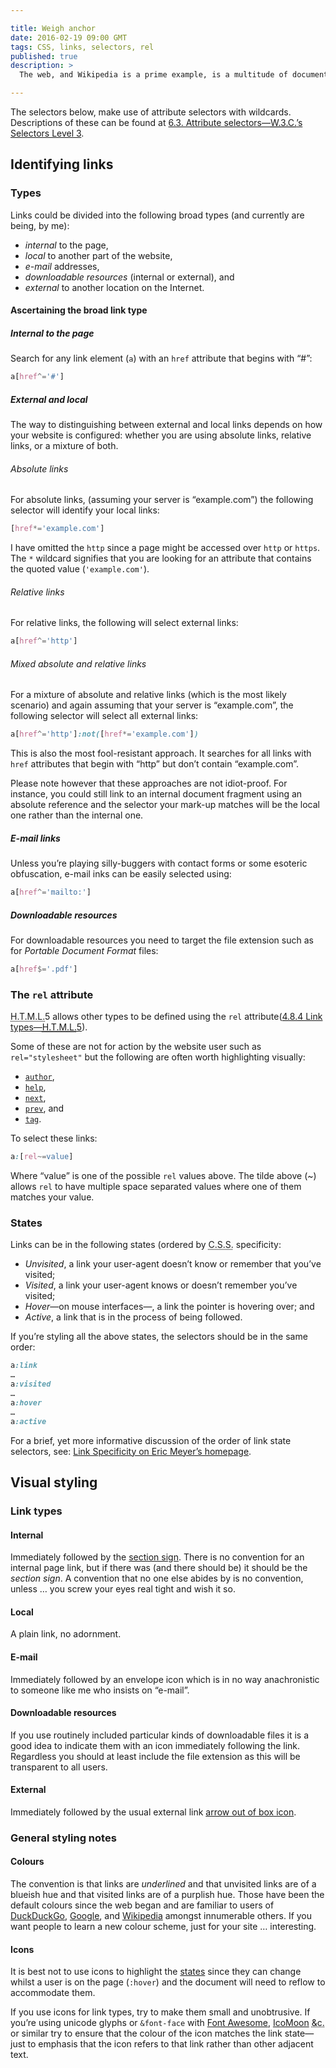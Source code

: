 ```yaml
---

title: Weigh anchor
date: 2016-02-19 09:00 GMT
tags: CSS, links, selectors, rel
published: true
description: >
  The web, and Wikipedia is a prime example, is a multitude of documents linked together. It does lots of other things, but mostly it’s links and documents. This is an abrupt note on stylesheet selectors for links and pseudo-conventions for styling them.

---
```


The selectors below, make use of attribute selectors with wildcards. Descriptions of these can be found at [6.3. Attribute selectors—<abbr title="World Wide Web Consortium" class="initialism">W.3.C.</abbr>’s Selectors Level 3](https://www.w3.org/TR/css3-selectors/#attribute-selectors).

## Identifying links

### Types

Links could be divided into the following broad types (and currently are being, by me):

* <dfn>internal</dfn> to the page,
* <dfn>local</dfn> to another part of the website,
* <dfn>e-mail</dfn> addresses,
* <dfn>downloadable resources</dfn> (internal or external), and
* <dfn>external</dfn> to another location on the Internet.

#### Ascertaining the broad link type

##### Internal to the page

Search for any link element (`a`) with an `href` attribute that begins with “#”:

``` css
a[href^='#']
```

##### External and local

The way to distinguishing between external and local links depends on how your website is configured: whether you are using absolute links, relative links, or a mixture of both.

###### Absolute links

For absolute links, (assuming your server is “example.com”) the following selector will identify your local links:

``` css
[href*='example.com']
```

I have omitted the `http` since a page might be accessed over `http` or `https`. The `*` wildcard signifies that you are looking for an attribute that contains the quoted value (`'example.com'`).


###### Relative links

For relative links, the following will select external links:

``` css
a[href^='http']
```

###### Mixed absolute and relative links

For a mixture of absolute and relative links (which is the most likely scenario) and again assuming that your server is “example.com”, the following selector will select all external links:

``` css
a[href^='http']:not([href*='example.com'])
```

This is also the most fool-resistant approach. It searches for all links with `href` attributes that begin with “http” but don’t contain “example.com”.

Please note however that these approaches are not idiot-proof. For instance, you could still link to an internal document fragment using an absolute reference and the selector your mark-up matches will be the local one rather than the internal one.

##### E-mail links

Unless you’re playing silly-buggers with contact forms or some esoteric obfuscation, e-mail inks can be easily selected using:

``` css
a[href^='mailto:']
```

##### Downloadable resources

For downloadable resources you need to target the file extension such as for *Portable Document Format* files:

``` css
a[href$='.pdf']
```

### The `rel` attribute

<abbr title="Hypertext Mark-up Language" class="initialism">H.T.M.L.</abbr>5 allows other types to be defined using the `rel` attribute([4.8.4 Link types—<abbr title="Hypertext Mark-up Language" class="initialism">H.T.M.L.</abbr>5](https://www.w3.org/TR/html5/links.html#linkTypes)).

Some of these are not for action by the website user such as `rel="stylesheet"` but the following are often worth highlighting visually:

* [`author`](https://www.w3.org/TR/html5/links.html#link-type-author),
* [`help`](https://www.w3.org/TR/html5/links.html#link-type-help),
* [`next`](https://www.w3.org/TR/html5/links.html#link-type-next),
* [`prev`](https://www.w3.org/TR/html5/links.html#link-type-prev), and
* [`tag`](https://www.w3.org/TR/html5/links.html#link-type-tag).

To select these links:

``` css
a:[rel~=value]
```

Where “value” is one of the possible `rel` values above. The tilde above (~) allows `rel` to have multiple space separated values where one of them matches your value.

### States

Links can be in the following states (ordered by <abbr title="Cascading Style Sheets" class="initialism">C.S.S.</abbr> specificity:

* *Unvisited*, a link your user-agent doesn’t know or remember that you’ve visited;
* *Visited*, a link your user-agent knows or doesn’t remember you’ve visited;
* *Hover*—on mouse interfaces—, a link the pointer is hovering over; and
* *Active*, a link that is in the process of being followed.

If you’re styling all the above states, the selectors should be in the same order:

``` css
a:link
…
a:visited
…
a:hover
…
a:active
```

For a brief, yet more informative discussion of the order of link state selectors, see: [Link Specificity on Eric Meyer’s homepage](http://meyerweb.com/eric/css/link-specificity.html).

## Visual styling

### Link types

#### Internal

Immediately followed by the [section sign](https://en.wikipedia.org/wiki/Section_sign). There is no convention for an internal page link, but if there was (and there should be) it should be the *section sign*. A convention that no one else abides by is no convention, unless … you screw your eyes real tight and wish it so.

#### Local

A plain link, no adornment.

#### E-mail

Immediately followed by an envelope icon which is in no way anachronistic to someone like me who insists on “e-mail”.

#### Downloadable resources

If you use routinely included particular kinds of downloadable files it is a good idea to indicate them with an icon immediately following the link. Regardless you should at least include the file extension as this will be transparent to all users.

#### External

Immediately followed by the usual external link [arrow out of box icon](https://commons.m.wikimedia.org/wiki/File:Icon_External_Link.svg).

### General styling notes

#### Colours

The convention is that links are *underlined* and that unvisited links are of a blueish hue and that visited links are of a purplish hue. Those have been the default colours since the web began and are familiar to users of [DuckDuckGo](https://duckduckgo.com), [Google](https://www.google.co.uk), and [Wikipedia](https://en.wikipedia.org/wiki/Main_Page) amongst innumerable others. If you want people to learn a new colour scheme, just for your site … interesting.

#### Icons

It is best not to use icons to highlight the [states](#states) since they can change whilst a user is on the page (`:hover`) and the document will need to reflow to accommodate them.

If you use icons for link types, try to make them small and unobtrusive. If you’re using unicode glyphs or `&font-face` with [Font Awesome](https://fortawesome.github.io/Font-Awesome/), [IcoMoon](https://icomoon.io/) <abbr lang="la" title="et cetera">&amp;c.</abbr> or similar try to ensure that the colour of the icon matches the link state—just to emphasis that the icon refers to that link rather than other adjacent text.